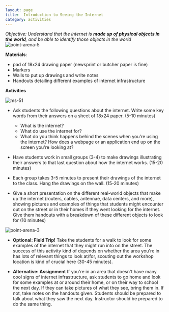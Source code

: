 ```yaml
---
layout: page
title:  Introduction to Seeing the Internet
category: activities
---
```


*Objective: Understand that the internet is **made up of physical objects in the world**, and be able to identify those objects in the world*
![point-arena-5](http://networks.land/assets/point-arena-5.JPG)

**Materials**: 

- pad of 18x24 drawing paper (newsprint or butcher paper is fine)
- Markers
- Walls to put up drawings and write notes
- Handouts detailing different examples of internet infrastructure

**Activities**

![ms-51](http://networks.land/assets/ms51-2.JPG)

- Ask students the following questions about the internet. Write some key words from their answers on a sheet of 18x24 paper. (5-10 minutes)
	- What is the internet?
	- What do use the internet for?
	- What do you think happens behind the scenes when you're using the internet? How does a webpage or an application end up on the screen you're looking at?

- Have students work in small groups (3-4) to make drawings illustrating their answers to that last question about how the internet works. (15-20 minutes)

- Each group takes 3-5 minutes to present their drawings of the internet to the class. Hang the drawings on the wall. (15-20 minutes) 

- Give a short presentation on the different real-world objects that make up the internet (routers, cables, antennae, data centers, and more), showing pictures and examples of things that students might encounter out on the street or in their homes if they went looking for the internet. Give them handouts with a breakdown of these different objects to look for (10 minutes)

![point-arena-3](http://networks.land/assets/point-arena-3.JPG)


- **Optional: Field Trip!** Take the students for a walk to look for some examples of the internet that they might run into on the street. The success of this activity kind of depends on whether the area you're in has lots of relevant things to look at/for, scouting out the workshop location is kind of crucial here (30-45 minutes).

- **Alternative: Assignment** If you're in an area that doesn't have many cool signs of internet infrastructure, ask students to go home and look for some examples at or around their home, or on their way to school the next day. If they can take pictures of what they see, bring them in. If not, take notes on the handouts given. Students should be prepared to talk about what they saw the next day. Instructor should be prepared to do the same thing. 


